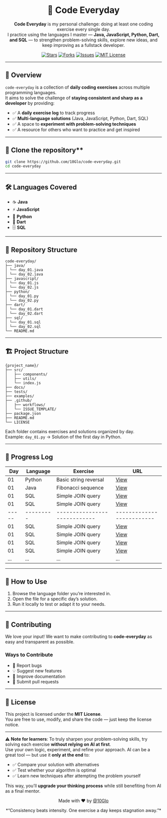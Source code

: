 <div align="center">

# 🌟 Code Everyday

**Code Everyday** is my personal challenge: doing at least one coding exercise every single day.  
I practice using the languages I master — **Java, JavaScript, Python, Dart, and SQL** — to strengthen problem-solving skills, explore new ideas, and keep improving as a fullstack developer.

[![Stars](https://img.shields.io/github/stars/10Glo/code-everyday)](https://github.com/10Glo/code-everyday/stargazers)
[![Forks](https://img.shields.io/github/forks/10Glo/code-everyday)](https://github.com/10Glo/code-everyday/forks)
[![Issues](https://img.shields.io/github/issues/10Glo/code-everyday)](https://github.com/10Glo/code-everyday/issues)
[![MIT License](https://img.shields.io/badge/license-MIT-green)](LICENSE)

</div>

---

## 📖 Overview

`code-everyday` is a collection of **daily coding exercises** across multiple programming languages.  
It aims to solve the challenge of **staying consistent and sharp as a developer** by providing:

- ✅ A **daily exercise log** to track progress
- ✅ **Multi-language solutions** (Java, JavaScript, Python, Dart, SQL)
- ✅ A space to **experiment with problem-solving techniques**
- ✅ A resource for others who want to practice and get inspired

---

## 🎯 Clone the repository**
   ```bash
   git clone https://github.com/10Glo/code-everyday.git
   cd code-everyday
   ```

---

## 🛠️ Languages Covered

- ☕ **Java**
- ⚡ **JavaScript**
- 🐍 **Python**
- 🎯 **Dart**
- 🗄️ **SQL**

---

## 📂 Repository Structure

```
code-everyday/
├── java/
│ └── day_01.java
│ └── day_02.java
├── javascript/
│ └── day_01.js
│ └── day_02.js
├── python/
│ └── day_01.py
│ └── day_02.py
├── dart/
│ └── day_01.dart
│ └── day_02.dart
├── sql/
│ └── day_01.sql
│ └── day_02.sql
└── README.md
```

---

## 🏗️ Project Structure

```
{project_name}/
├── src/
│   ├── components/
│   ├── utils/
│   └── index.js
├── docs/
├── tests/
├── examples/
├── .github/
│   ├── workflows/
│   └── ISSUE_TEMPLATE/
├── package.json
├── README.md
└── LICENSE
```

Each folder contains exercises and solutions organized by day.  
Example: `day_01.py` → Solution of the first day in Python.

---

## 📅 Progress Log

| Day   | Language  | Exercise                     | URL                       |
|-------|-----------|------------------------------|---------------------------|
| 01    | Python    | Basic string reversal        | [View](python/day_01.py)  |
| 01    | Java      | Fibonacci sequence           | [View](java/day_02.java)  |
| 01    | SQL       | Simple JOIN query            | [View](sql/day_03.sql)    |
| 01    | SQL       | Simple JOIN query            | [View](sql/day_03.sql)    |
| ----- | --------- | ---------------------------- | ------------------------- |
| 01    | SQL       | Simple JOIN query            | [View](sql/day_03.sql)    |
| 01    | SQL       | Simple JOIN query            | [View](sql/day_03.sql)    |
| 01    | SQL       | Simple JOIN query            | [View](sql/day_03.sql)    |
| 01    | SQL       | Simple JOIN query            | [View](sql/day_03.sql)    |
| ...   | ...       | ...                          | ...                       |

---

## 🚀 How to Use

1. Browse the language folder you’re interested in.
2. Open the file for a specific day’s solution.
3. Run it locally to test or adapt it to your needs.

---

## 🤝 Contributing

We love your input! We want to make contributing to **code-everyday** as easy and transparent as possible.  


### Ways to Contribute

- 🐛 Report bugs
- 💡 Suggest new features
- 📝 Improve documentation
- 🔧 Submit pull requests

---

## 📜 License

This project is licensed under the **MIT License**.  
You are free to use, modify, and share the code — just keep the license notice.

---

<div>

⚠️ **Note for learners**: To truly sharpen your problem-solving skills, try solving each exercise **without relying on AI at first**.  
Use your own logic, experiment, and refine your approach. AI can be a great tool — but use it **only at the end** to:
- ✅ Compare your solution with alternatives
- ✅ Test whether your algorithm is optimal
- ✅ Learn new techniques after attempting the problem yourself

This way, you’ll **upgrade your thinking process** while still benefiting from AI as a final mentor.

<p align="center">Made with ❤️ by <a href="https://github.com/10Glo">@10Glo</a>
</p>
<p align="center">
*“Consistency beats intensity. One exercise a day keeps stagnation away.”*
</p>
</div>